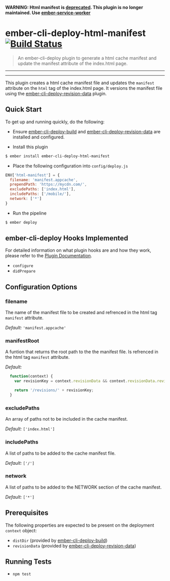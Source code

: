 
**WARNING: Html manifest is [deprecated](https://www.fxsitecompat.com/en-CA/docs/2015/application-cache-api-has-been-deprecated/). This plugin is no longer maintained. Use [ember-service-worker](http://ember-service-worker.com)**

# ember-cli-deploy-html-manifest [![Build Status](https://travis-ci.org/arenoir/ember-cli-deploy-html-manifest.svg?branch=master)](https://travis-ci.org/arenoir/ember-cli-deploy-html-manifest)


> An ember-cli-deploy plugin to generate a html cache manifest and update the manifest attribute of the index.html page.

<hr/>


<hr/>

This plugin creates a html cache manifest file and updates the `manifest` attribute on the `html` tag of the index.html page.  It versions the manifest file using the [ember-cli-deploy-revision-data][3] plugin.

## Quick Start
To get up and running quickly, do the following:

- Ensure [ember-cli-deploy-build][1] and [ember-cli-deploy-revision-data][3] are installed and configured.

- Install this plugin

```bash
$ ember install ember-cli-deploy-html-manifest
```

- Place the following configuration into `config/deploy.js`

```javascript
ENV['html-manifest'] = {
  filename: 'manifest.appcache',
  prependPath: 'https://mycdn.com/',
  excludePaths: ['index.html'],
  includePaths: ['/mobile/'],
  network: ['*']
}
```

- Run the pipeline

```bash
$ ember deploy
```


## ember-cli-deploy Hooks Implemented

For detailed information on what plugin hooks are and how they work, please refer to the [Plugin Documentation][1].

- `configure`
- `didPrepare`

## Configuration Options

### filename
  The name of the manifest file to be created and refrenced in the html tag `manifest` attribute.

*Default:* `'manifest.appcache'`

### manifestRoot

  A funtion that returns the root path to the the manifest file. Is refrenced in the html tag `manifest` attribute.

*Default:*
```javascript
  function(context) {
    var revisionKey = context.revisionData && context.revisionData.revisionKey;

    return '/revisions/' + revisionKey;
  }
```

### excludePaths

  An array of paths not to be included in the cache manifest.

*Default:*  ```['index.html']```


### includePaths
  A list of paths to be added to the cache manifest file.

*Default:* ```['/']```

### network
  A list of paths to be added to the NETWORK section of the cache manifest.

*Default:* ```['*']```


## Prerequisites

The following properties are expected to be present on the deployment `context` object:

- `distDir`                     (provided by [ember-cli-deploy-build][2])
- `revisionData`                (provided by [ember-cli-deploy-revision-data][3])

## Running Tests

- `npm test`

[1]: http://ember-cli.github.io/ember-cli-deploy/plugins "Plugin Documentation"
[2]: https://github.com/ember-cli-deploy/ember-cli-deploy-build "ember-cli-deploy-build"
[3]: https://github.com/ember-cli-deploy/ember-cli-deploy-revision-data "ember-cli-deploy-revision-data"
